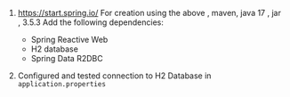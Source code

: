 1. https://start.spring.io/
For creation using the above , maven, java 17 , jar , 3.5.3
Add the following dependencies:
   - Spring Reactive Web
   - H2 database
   - Spring Data R2DBC

2. Configured and tested connection to H2 Database in `application.properties`